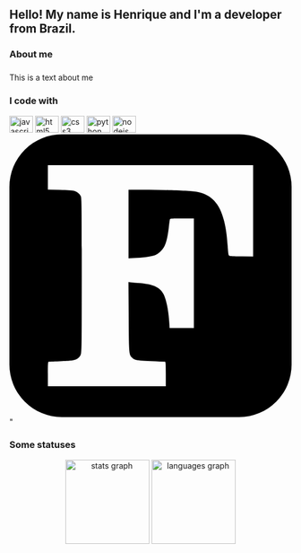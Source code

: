 <h2 align="left">Hello! My name is Henrique and I'm a developer from Brazil.</h2>

###

<h3 align="left">About me</h2>

###

<p align="left">This is a text about me</p>

###

<h3 align="left">I code with</h2>

<div align="left">
  <img src="https://cdn.jsdelivr.net/gh/devicons/devicon/icons/javascript/javascript-original.svg" height="30" width="42" alt="javascript logo"  />
  <img src="https://cdn.jsdelivr.net/gh/devicons/devicon/icons/html5/html5-original.svg" height="30" width="42" alt="html5 logo"  />
  <img src="https://cdn.jsdelivr.net/gh/devicons/devicon/icons/css3/css3-original.svg" height="30" width="42" alt="css3 logo"  />
  <img src="https://cdn.jsdelivr.net/gh/devicons/devicon/icons/python/python-original.svg" height="30" width="42" alt="python logo"  />
  <img src="https://cdn.jsdelivr.net/gh/devicons/devicon/icons/nodejs/nodejs-original.svg" height="30" width="42" alt="nodejs logo"  />
  <svg role="img" viewBox="0 0 24 24" xmlns="http://www.w3.org/2000/svg"><title>Fortran</title><path d="M19.536 0H4.464A4.463 4.463 0 0 0 0 4.464v15.073A4.463 4.463 0 0 0 4.464 24h15.073A4.463 4.463 0 0 0 24 19.536V4.464A4.463 4.463 0 0 0 19.536 0zm1.193 6.493v3.871l-.922-.005c-.507-.003-.981-.021-1.052-.041-.128-.036-.131-.05-.192-.839-.079-1.013-.143-1.462-.306-2.136-.352-1.457-1.096-2.25-2.309-2.463-.509-.089-2.731-.176-4.558-.177L10.13 4.7v5.82l.662-.033c.757-.038 1.353-.129 1.64-.252.306-.131.629-.462.781-.799.158-.352.262-.815.345-1.542.033-.286.07-.572.083-.636.024-.116.028-.117 1.036-.117h1.012v9.3h-2.062l-.035-.536c-.063-.971-.252-1.891-.479-2.331-.311-.601-.922-.871-2.151-.95a11.422 11.422 0 0 1-.666-.059l-.172-.027.02 2.926c.021 3.086.03 3.206.265 3.465.241.266.381.284 2.827.368.05.002.065.246.065 1.041v1.039H3.271v-1.039c0-.954.007-1.039.091-1.041.05-.001.543-.023 1.097-.049.891-.042 1.033-.061 1.244-.167a.712.712 0 0 0 .345-.328c.106-.206.107-.254.107-6.78 0-6.133-.006-6.584-.09-6.737a.938.938 0 0 0-.553-.436c-.104-.032-.65-.07-1.215-.086l-1.026-.027V2.622h17.458v3.871z"/></svg>"
</div>

###

<h3 align="left">Some statuses</h2>

<div align="center">
  <img src="https://github-readme-stats.vercel.app/api?hide_title=false&hide_rank=false&show_icons=true&include_all_commits=true&count_private=true&disable_animations=false&theme=dracula&locale=en&hide_border=false&username=HenriqueOkuti" height="150" alt="stats graph"  />
  <img src="https://github-readme-stats.vercel.app/api/top-langs?locale=en&hide_title=false&layout=compact&card_width=320&langs_count=5&theme=dracula&hide_border=false&username=HenriqueOkuti" height="150" alt="languages graph"  />
</div>

